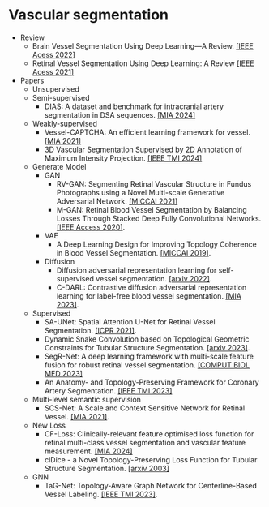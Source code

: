 # Vascular segmentation
* Review
  * Brain Vessel Segmentation Using Deep Learning—A Review.
  [[IEEE Acess 2022]](https://ieeexplore.ieee.org/stamp/stamp.jsp?tp=&arnumber=9919808)
  * Retinal Vessel Segmentation Using Deep Learning: A Review
  [[IEEE Acess 2021]](https://ieeexplore.ieee.org/stamp/stamp.jsp?tp=&arnumber=9504555)
* Papers
  * Unsupervised
  * Semi-supervised
    * DIAS: A dataset and benchmark for intracranial artery segmentation in DSA sequences.
    [[MIA 2024]](https://doi.org/10.1016/j.media.2024.103247)
  * Weakly-supervised
    * Vessel-CAPTCHA: An efficient learning framework for vessel.
    [[MIA 2021]](https://doi.org/10.1016/j.media.2021.102263)
    * 3D Vascular Segmentation Supervised by 2D Annotation of Maximum Intensity Projection.
    [[IEEE TMI 2024]](https://ieeexplore.ieee.org/abstract/document/10423041)
  * Generate Model
    * GAN
       * RV-GAN: Segmenting Retinal Vascular Structure in Fundus Photographs using a Novel Multi-scale Generative Adversarial Network.
       [[MICCAI 2021]](https://arxiv.org/abs/2101.00535)
       * M-GAN: Retinal Blood Vessel Segmentation by Balancing Losses Through Stacked Deep Fully Convolutional Networks.
       [[IEEE Access 2020]](https://ieeexplore.ieee.org/stamp/stamp.jsp?tp=&arnumber=9162010).
    * VAE
       * A Deep Learning Design for Improving Topology Coherence in Blood Vessel Segmentation.
       [[MICCAI 2019]](https://link.springer.com/chapter/10.1007/978-3-030-32239-7_11).<br>
    * Diffusion
       * Diffusion adversarial representation learning for self-supervised vessel segmentation.
       [[arxiv 2022]](https://arxiv.org/pdf/2209.14566).<br>
       * C-DARL: Contrastive diffusion adversarial representation learning for label-free blood vessel segmentation.
       [[MIA 2023]](https://doi.org/10.1016/j.media.2023.103022).<br>
  * Supervised
    * SA-UNet: Spatial Attention U-Net for Retinal Vessel Segmentation.
    [[ICPR 2021]](https://ieeexplore.ieee.org/search/searchresult.jsp?newsearch=true&queryText=SA-UNet:%20Spatial%20Attention%20U-Net%20for%20Retinal%20Vessel%20Segmentation).<br>
    * Dynamic Snake Convolution based on Topological Geometric Constraints for Tubular Structure Segmentation.
    [[arxiv 2023]](https://arxiv.org/pdf/2307.08388).
    * SegR-Net: A deep learning framework with multi-scale feature fusion for robust retinal vessel segmentation.
    [[COMPUT BIOL MED 2023]](https://doi.org/10.1016/j.compbiomed.2023.107132)
    * An Anatomy- and Topology-Preserving Framework for Coronary Artery Segmentation.
    [[IEEE TMI 2023]](https://ieeexplore.ieee.org/abstract/document/10265156/authors#authors)
  * Multi-level semantic supervision
    * SCS-Net: A Scale and Context Sensitive Network for Retinal Vessel.
    [[MIA 2021]](https://www.sciencedirect.com/science/article/abs/pii/S1361841521000712).
  * New Loss
    * CF-Loss: Clinically-relevant feature optimised loss function for retinal multi-class vessel segmentation and vascular feature measurement.
    [[MIA 2024]](https://www.sciencedirect.com/science/article/abs/pii/S1361841524000239?via%3Dihub)
    * clDice - a Novel Topology-Preserving Loss Function for Tubular Structure Segmentation.
    [[arxiv 2003]](https://arxiv.org/pdf/2003.07311)
  * GNN
    * TaG-Net: Topology-Aware Graph Network for Centerline-Based Vessel Labeling.
    [[IEEE TMI 2023]](https://ieeexplore.ieee.org/document/10032183).<br>
